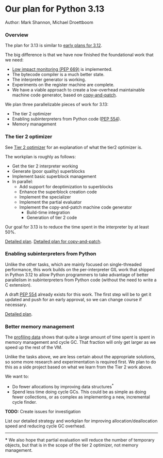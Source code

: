 # Our plan for Python 3.13

Author: Mark Shannon, Michael Droettboom

### Overview

The plan for 3.13 is similar to [early plans for 3.12](../3.12/README.md).

The big difference is that we have now finished the foundational work that we need:

* [Low impact monitoring (PEP 669)](https://peps.python.org/pep-0669/) is implemented.
* The bytecode compiler is a much better state.
* The interpreter generator is working.
* Experiments on the register machine are complete.
* We have a viable approach to create a low-overhead maintainable machine code generator, based on [copy-and-patch](https://fredrikbk.com/publications/copy-and-patch.pdf).

We plan three parallelizable pieces of work for 3.13:

* The tier 2 optimizer
* Enabling subinterpreters from Python code ([PEP 554](https://peps.python.org/pep-0554/)).
* Memory management

### The tier 2 optimizer

See [Tier 2 optimizer](https://github.com/faster-cpython/ideas/issues/557) for an explanation of what the tier2 optimizer is.

The workplan is roughly as follows:
* Get the tier 2 interpreter working
* Generate (poor quality) superblocks
* Implement basic superblock management
* In parallel:
  * Add support for deoptimization to superblocks
  * Enhance the superblock creation code
  * Implement the specializer
  * Implement the partial evaluator
  * Implement the copy-and-patch machine code generator
    * Build-time integration
    * Generation of tier 2 code

Our goal for 3.13 is to reduce the time spent in the interpreter by at least 50%.

[Detailed plan](https://github.com/faster-cpython/ideas/issues/587).
[Detailed plan for copy-and-patch](https://github.com/faster-cpython/ideas/issues/588).

### Enabling subinterpreters from Python

Unlike the other tasks, which are mainly focused on single-threaded performance, this work builds on the per-interpreter GIL work that shipped in Python 3.12 to allow Python programmers to take advantage of better parallelism in subinterpreters from Python code (without the need to write a C extension).

A draft [PEP 554](https://peps.python.org/pep-0554/) already exists for this work.  The first step will be to get it updated and push for an early approval, so we can change course if necessary.

[Detailed plan](https://github.com/faster-cpython/ideas/issues/589).

### Better memory management

The [profiling data](https://github.com/faster-cpython/benchmarking-public/blob/main/profiling/profiling.png) shows that quite a large amount of time spent is spent in memory management and cycle GC. That fraction will only get larger as we speed up the rest of the VM.

Unlike the tasks above, we are less certain about the appropriate solutions, so some more research and experimentation is required first.
We plan to do this as a side project based on what we learn from the Tier 2 work above.

We want to:
* Do fewer allocations by improving data structures<sup>*</sup>
* Spend less time doing cycle GCs. This could be as simple as doing fewer collections, or as complex as implementing a new, incremental cycle finder.

**TODO:** Create issues for investigation

List our detailed strategy and workplan for improving allocation/deallocation speed and reducing cycle GC overhead.

---------------------------

__*__ We also hope that partial evaluation will reduce the number of temporary objects, but that is in the scope of the tier 2 optimizer, not memory management.
